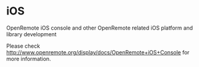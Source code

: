 iOS
===

OpenRemote iOS console and other OpenRemote related iOS platform and library development

Please check http://www.openremote.org/display/docs/OpenRemote+iOS+Console for more information.
